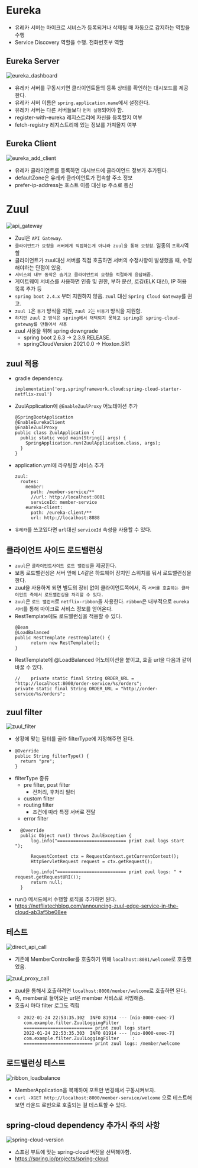 
# Eureka
- 유레카 서버는 마이크로 서비스가 등록되거나 삭제될 때 자동으로 감지하는 역할을 수행
- Service Discovery 역할을 수행. 전화번호부 역할

## Eureka Server
![eureka_dashboard](/images/eureka_dashboard.png)
- 유레카 서버를 구동시키면 클라이언트들의 등록 상태를 확인하는 대시보드를 제공한다.
- 유레카 서버 이름은 `spring.application.name`에서 설정한다. 
- 유레카 서버는 다른 서버들보다 `먼저 실행`되어야 함.
- register-with-eureka 레지스트리에 자신을 등록할지 여부 
- fetch-registry 레지스트리에 있는 정보를 가져올지 여부 

## Eureka Client 
![eureka_add_client](/images/eureka_add_client.png)
- 유레카 클라이언트를 등록하면 대시보드에 클라이언드 정보가 추가된다. 
- defaultZone은 유레카 클라이언트가 접속할 주소 정보 
- prefer-ip-address는 호스트 이름 대신 ip 주소로 통신 


# Zuul
![api_gateway](/images/api_gateway.png)
- Zuul은 `API Gateway`. 
- `클라이언트가 요청을 서버에게 직접하는게 아니라 zuul을 통해 요청함`. 일종의 `프록시`역할
- 클라이언트가 zuul대신 서버를 직접 호출하면 서버의 수정사항이 발생했을 때, 수정해야하는 단점이 있음.  
- `서비스의 내부 동작은 숨기고 클라이언트의 요청을 적절하게 응답해줌.` 
- 게이트웨이 서비스를 사용하면 인증 및 권한, 부하 분산, 로깅(ELK 대신), IP 허용 목록 추가 등 
- `spring boot 2.4.x` 부터 지원하지 않음. `zuul` 대신 `Spring Cloud Gateway`를 권고.
- `zuul 1`은 `동기` 방식을 지원, `zuul 2`는 `비동기` 방식을 지원함.
- `하지만 zuul 2 방식은 spring에서 채택되지 못하고 spring은 spring-cloud-gateway를 만들어서 사용`
- zuul 사용을 위해 spring downgrade 
  - spring boot 2.6.3 -> 2.3.9.RELEASE. 
  - springCloudVersion 2021.0.0 -> Hoxton.SR1

## zuul 적용 
- gradle dependency. 
  ```
  implementation('org.springframework.cloud:spring-cloud-starter-netflix-zuul') 
  ```
- ZuulApplication에 `@EnableZuulProxy` 어노테이션 추가
  ``` 
  @SpringBootApplication
  @EnableEurekaClient
  @EnableZuulProxy
  public class ZuulApplication {
    public static void main(String[] args) {
      SpringApplication.run(ZuulApplication.class, args);
    }
  }
  ```
- application.yml에 라우팅할 서비스 추가 
  ```
  zuul:
    routes:
      member:
        path: /member-service/**
        //url: http://localhost:8081
        serviceId: member-service
      eureka-client:
        path: /eureka-client/**
        url: http://localhost:8888
    ```
- `유레카`를 쓰고있다면 `url`대신 `serviceId` 속성을 사용할 수 있다. 

## 클라이언트 사이드 로드밸런싱
- `zuul`은 `클라이언트사이드 로드 밸런싱`을 제공한다. 
- 보통 로드밸런싱은 서버 앞에 L4같은 하드웨어 장치인 스위치를 둬서 로드밸런싱을 한다.
- zuul을 사용하게 되면 별도의 장비 없이 클라이언트쪽에서, 즉 `서버를 호출하는 클라이언트 측에서 로드밸런싱을 처리할 수 있다.`
- `zuul`은 `로드 밸런서`로 `netflix-ribbon`을 사용한다. `ribbon`은 내부적으로 `eureka 서버`를 통해 마이크로 서비스 정보를 얻어온다.
- RestTemplate에도 로드밸런싱을 적용할 수 있다. 
  ``` 
  @Bean
  @LoadBalanced
  public RestTemplate restTemplate() {
        return new RestTemplate();
  }
  ```
- RestTemplate에 @LoadBalanced 어노테이션을 붙이고, 호출 url을 다음과 같이 바꿀 수 있다.    
  ```
  //    private static final String ORDER_URL = "http://localhost:8000/order-service/%s/orders";
  private static final String ORDER_URL = "http://order-service/%s/orders"; 
  ```
  

## zuul filter
![zuul_filter](/images/zuul_filter.png)
- 상황에 맞는 필터를 골라 filterType에 지정해주면 된다. 
- ```
  @Override
  public String filterType() {
    return "pre";
  }
  ```
- filterType 종류 
  - pre filter, post filter
    + 전처리, 후처리 필터 
  - custom filter
  - routing filter
    + 조건에 따라 특정 서버로 전달
  - error filter
- ```
    @Override
    public Object run() throws ZuulException {
        log.info("========================== print zuul logs start ");

        RequestContext ctx = RequestContext.getCurrentContext();
        HttpServletRequest request = ctx.getRequest();

        log.info("========================== print zuul logs: " + request.getRequestURI());
        return null;
    }
  ```
- run() 메서드에서 수행할 로직을 추가하면 된다.
- https://netflixtechblog.com/announcing-zuul-edge-service-in-the-cloud-ab3af5be08ee

## 테스트 
![direct_api_call](/images/direct_api_call.png)
- 기존에 MemberController를 호출하기 위해 `localhost:8081/welcome`로 호출했었음. 

![zuul_proxy_call](/images/zuul_proxy_call.png)
- zuul을 통해서 호출하려면 `localhost:8000/member/welcome`로 호출하면 된다. 
- 즉, member로 들어오는 url은 member 서비스로 서빙해줌. 
- 호출시 마다 filter 로그도 찍힘
  + ```
    2022-01-24 22:53:35.302  INFO 81914 --- [nio-8000-exec-7] com.example.filter.ZuulLoggingFilter     : ========================== print zuul logs start 
    2022-01-24 22:53:35.303  INFO 81914 --- [nio-8000-exec-7] com.example.filter.ZuulLoggingFilter     : ========================== print zuul logs: /member/welcome
    ```

## 로드밸런싱 테스트 
![ribbon_loadbalance](/images/ribbon_loadbalance.png)
- MemberApplication을 복제하여 포트만 변경해서 구동시켜보자. 
- `curl -XGET http://localhost:8000/member-service/welcome` 으로 테스트해보면 라운드 로빈으로 호출되는 걸 테스트할 수 있다.  

## spring-cloud dependency 추가시 주의 사항 
![spring-cloud-version](/images/spring_cloud_version.png)
- 스프링 부트에 맞는 spring-cloud 버전을 선택해야함. 
- https://spring.io/projects/spring-cloud


